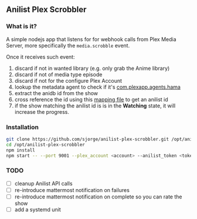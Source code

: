 ## Anilist Plex Scrobbler
### What is it?
A simple nodejs app that listens for for webhook calls from Plex Media Server, more specifically the `media.scrobble` event.

Once it receives such event:
1. discard if not in wanted library (e.g. only grab the Anime library)
1. discard if not of media type episode
1. discard if not for the configure Plex Account
1. lookup the metadata agent to check if it's [com.plexapp.agents.hama](https://github.com/ZeroQI/Hama.bundle)
1. extract the anidb id from the show
1. cross reference the id using this [mapping file](https://github.com/meisnate12/Plex-Meta-Manager-Anime-IDs) to get an anilist id
1. if the show matching the anilist id is is in the **Watching** state, it will increase the progress.

### Installation
```bash
git clone https://github.com/sjorge/anilist-plex-scrobbler.git /opt/anilist-plex-scrobbler
cd /opt/anilist-plex-scrobbler
npm install
npm start -- --port 9001 --plex_account <account> --anilist_token <token>
```

### TODO
- [ ] cleanup Anilist API calls
- [ ] re-introduce mattermost notification on failures
- [ ] re-introduce mattermost notification on complete so you can rate the show 
- [ ] add a systemd unit
